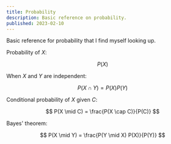 ```yaml
---
title: Probability
description: Basic reference on probability.
published: 2023-02-10
---
```


Basic reference for probability that I find myself looking up.

Probability of $X$:

$$ P(X) $$

When $X$ and $Y$ are independent:

$$ P(X \cap Y) = P(X) P(Y) $$

Conditional probability of $X$ given $C$:

$$ P(X \mid C) = \frac{P(X \cap C)}{P(C)} $$

Bayes' theorem:

$$ P(X \mid Y) = \frac{P(Y \mid X) P(X)}{P(Y)} $$
